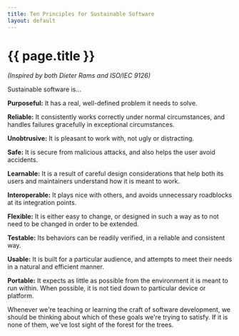 ```yaml
---
title: Ten Principles for Sustainable Software
layout: default
---
```


# {{ page.title }}

*(Inspired by both Dieter Rams and ISO/IEC 9126)*

Sustainable software is...

**Purposeful:** It has a real, well-defined problem it needs to solve.

**Reliable:** It consistently works correctly under normal circumstances, and handles failures gracefully in exceptional circumstances.

**Unobtrusive:** It is pleasant to work with, not ugly or distracting.

**Safe:** It is secure from malicious attacks, and also helps the user avoid accidents.

**Learnable:** It is a result of careful design considerations that help both its users and maintainers understand how it is meant to work.

**Interoperable:** It plays nice with others, and avoids unnecessary roadblocks at its integration points.

**Flexible:** It is either easy to change, or designed in such a way as to not need to be changed in order to be extended.

**Testable:** Its behaviors can be readily verified, in a reliable and consistent way.

**Usable:** It is built for a particular audience, and attempts to meet their needs in a natural and efficient manner.

**Portable:** It expects as little as possible from the environment it is meant to run within. When possible, it is not tied down to particular device or platform.

Whenever we're teaching or learning the craft of software development, we should be thinking about which of these goals we're trying to satisfy. If it is none of them, we've lost sight of the forest for the trees. 
